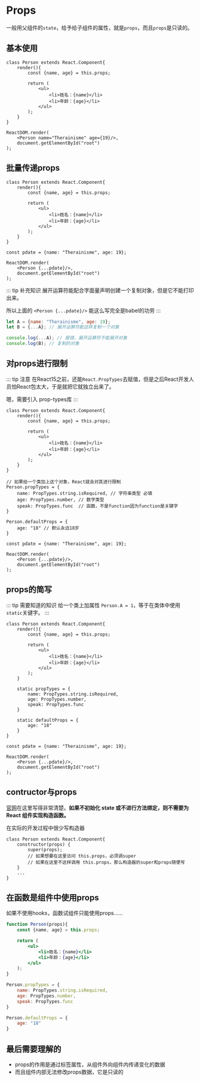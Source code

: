 # Props

一般用父组件的`state`，给予给子组件的属性，就是`props`，而且`props`是只读的。

## 基本使用

```jsx{3,7-8,15}
class Person extends React.Component{
    render(){
        const {name, age} = this.props;

        return (
            <ul>
                <li>姓名：{name}</li>
                <li>年龄：{age}</li>
            </ul>
        );   
    }
}

ReactDOM.render(
    <Person name="Therainisme" age={19}/>, 
    document.getElementById("root")
);
```

## 批量传递props

```jsx{14,17}
class Person extends React.Component{
    render(){
        const {name, age} = this.props;

        return (
            <ul>
                <li>姓名：{name}</li>
                <li>年龄：{age}</li>
            </ul>
        );   
    }
}

const pdate = {name: "Therainisme", age: 19};

ReactDOM.render(
    <Person {...pdate}/>, 
    document.getElementById("root")
);
```

::: tip 补充知识
展开运算符能配合字面量声明创建一个复制对象，但是它不能打印出来。

所以上面的 `<Person {...pdate}/>` 能这么写完全是babel的功劳
:::

```js
let A = {name: "Therainisme", age: 19};
let B = {...A}; // 展开运算符能这样复制一个对象

console.log(...A); // 报错，展开运算符不能展开对象
console.log(B); // 复制的对象
```

## 对props进行限制

::: tip 注意
在React15之前，还能`React.PropTypes`去赋值，但是之后React开发人员怕React包太大，于是就把它就独立出来了。

嗯，需要引入 prop-types库
:::

```jsx{14-23}
class Person extends React.Component{
    render(){
        const {name, age} = this.props;

        return (
            <ul>
                <li>姓名：{name}</li>
                <li>年龄：{age}</li>
            </ul>
        );   
    }
}

// 如果给一个类加上这个对象，React就会对其进行限制
Person.propTypes = {
    name: PropTypes.string.isRequired, // 字符串类型 必填
    age: PropTypes.number, // 数字类型
    speak: PropTypes.func  // 函数，不是function因为function是关键字
}

Person.defaultProps = {
    age: "18" // 默认永远18岁
}

const pdate = {name: "Therainisme", age: 19};

ReactDOM.render(
    <Person {...pdate}/>, 
    document.getElementById("root")
);
```

## props的简写

::: tip 需要知道的知识
给一个类上加属性 `Person.A = 1`，等于在类体中使用`static`关键字。
:::

```jsx{13-21}
class Person extends React.Component{
    render(){
        const {name, age} = this.props;

        return (
            <ul>
                <li>姓名：{name}</li>
                <li>年龄：{age}</li>
            </ul>
        );   
    }

    static propTypes = {
        name: PropTypes.string.isRequired,
        age: PropTypes.number,
        speak: PropTypes.func
    }

    static defaultProps = {
        age: "18"
    }
}

const pdate = {name: "Therainisme", age: 19};

ReactDOM.render(
    <Person {...pdate}/>, 
    document.getElementById("root")
);
```

## contructor与props

[官网](https://zh-hans.reactjs.org/docs/react-component.html?#constructor)在这里写得非常清楚。**如果不初始化 state 或不进行方法绑定，则不需要为 React 组件实现构造函数。**

在实际的开发过程中很少写构造器

```jsx{2-6}
class Person extends React.Component{
    constructor(props) {
        super(props);
        // 如果想要在这里访问 this.props，必须调super
        // 如果在这里不这样调用 this.props，那么构造器的super和props随便写
    }
    ...
}
```

## 在函数是组件中使用props

如果不使用hooks，函数试组件只能使用props......

```jsx
function Person(props){
    const {name, age} = this.props;

    return (
        <ul>
            <li>姓名：{name}</li>
            <li>年龄：{age}</li>
        </ul>
    );   
}

Person.propTypes = {
    name: PropTypes.string.isRequired,
    age: PropTypes.number, 
    speak: PropTypes.func 
}

Person.defaultProps = {
    age: "18"
}
```

## 最后需要理解的

* props的作用是通过标签属性，从组件外向组件内传递变化的数据
* 而且组件内部无法修改props数据，它是只读的